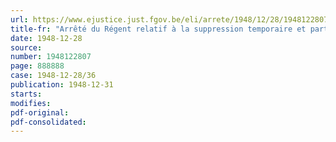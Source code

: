 ```yaml
---
url: https://www.ejustice.just.fgov.be/eli/arrete/1948/12/28/1948122807/justel
title-fr: "Arrêté du Régent relatif à la suppression temporaire et partielle de l'exemption de la taxe de transmission à l'exportation"
date: 1948-12-28
source:
number: 1948122807
page: 888888
case: 1948-12-28/36
publication: 1948-12-31
starts:
modifies:
pdf-original:
pdf-consolidated:
---
```



